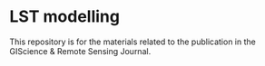 # LST modelling
This repository is for the materials related to the publication in the GIScience &amp; Remote Sensing Journal.

